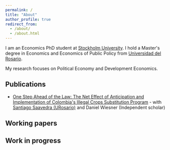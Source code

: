 ```yaml
---
permalink: /
title: "About"
author_profile: true
redirect_from: 
  - /about/
  - /about.html
---
```


I am an Economics PhD student at [Stockholm University](https://www.su.se/department-of-economics/). I hold a Master's degree in Economics and Economics of Public Policy from [Universidad del Rosario](https://urosario.edu.co/facultad-de-economia). 

My research focuses on Political Economy and Development Economics.

Publications
------------

- [One Step Ahead of the Law: The Net Effect of Anticipation and Implementation of Colombia's Illegal Crops Substitution Program](https://www.sciencedirect.com/science/article/pii/S0047272721001341) - with [Santiago Saavedra (URosario)](https://sites.google.com/view/santiago-saavedra/home) and Daniel Wiesner (Independent scholar)

Working papers
------------

Work in progress
------------


